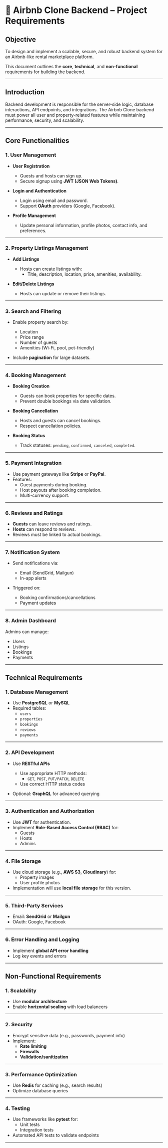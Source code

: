 # 🏡 Airbnb Clone Backend – Project Requirements

## Objective
To design and implement a scalable, secure, and robust backend system for an Airbnb-like rental marketplace platform.

This document outlines the **core**, **technical**, and **non-functional** requirements for building the backend.

---

## Introduction

Backend development is responsible for the server-side logic, database interactions, API endpoints, and integrations. The Airbnb Clone backend must power all user and property-related features while maintaining performance, security, and scalability.

---

## Core Functionalities

### 1. User Management

- **User Registration**
  - Guests and hosts can sign up.
  - Secure signup using **JWT (JSON Web Tokens)**.

- **Login and Authentication**
  - Login using email and password.
  - Support **OAuth** providers (Google, Facebook).

- **Profile Management**
  - Update personal information, profile photos, contact info, and preferences.

---

### 2. Property Listings Management

- **Add Listings**
  - Hosts can create listings with:
    - Title, description, location, price, amenities, availability.

- **Edit/Delete Listings**
  - Hosts can update or remove their listings.

---

### 3. Search and Filtering

- Enable property search by:
  - Location
  - Price range
  - Number of guests
  - Amenities (Wi-Fi, pool, pet-friendly)

- Include **pagination** for large datasets.

---

### 4. Booking Management

- **Booking Creation**
  - Guests can book properties for specific dates.
  - Prevent double bookings via date validation.

- **Booking Cancellation**
  - Hosts and guests can cancel bookings.
  - Respect cancellation policies.

- **Booking Status**
  - Track statuses: `pending`, `confirmed`, `canceled`, `completed`.

---

### 5. Payment Integration

- Use payment gateways like **Stripe** or **PayPal**.
- Features:
  - Guest payments during booking.
  - Host payouts after booking completion.
  - Multi-currency support.

---

### 6. Reviews and Ratings

- **Guests** can leave reviews and ratings.
- **Hosts** can respond to reviews.
- Reviews must be linked to actual bookings.

---

### 7. Notification System

- Send notifications via:
  - Email (SendGrid, Mailgun)
  - In-app alerts

- Triggered on:
  - Booking confirmations/cancellations
  - Payment updates

---

### 8. Admin Dashboard

Admins can manage:
- Users
- Listings
- Bookings
- Payments

---

## Technical Requirements

### 1. Database Management

- Use **PostgreSQL** or **MySQL**
- Required tables:
  - `users`
  - `properties`
  - `bookings`
  - `reviews`
  - `payments`

---

### 2. API Development

- Use **RESTful APIs**
  - Use appropriate HTTP methods:
    - `GET`, `POST`, `PUT/PATCH`, `DELETE`
  - Use correct HTTP status codes

- Optional: **GraphQL** for advanced querying

---

### 3. Authentication and Authorization

- Use **JWT** for authentication.
- Implement **Role-Based Access Control (RBAC)** for:
  - Guests
  - Hosts
  - Admins

---

### 4. File Storage

- Use cloud storage (e.g., **AWS S3**, **Cloudinary**) for:
  - Property images
  - User profile photos
- Implementation will use **local file storage** for this version.

---

### 5. Third-Party Services

- Email: **SendGrid** or **Mailgun**
- OAuth: Google, Facebook

---

### 6. Error Handling and Logging

- Implement **global API error handling**
- Log key events and errors

---

## Non-Functional Requirements

### 1. Scalability

- Use **modular architecture**
- Enable **horizontal scaling** with load balancers

---

### 2. Security

- Encrypt sensitive data (e.g., passwords, payment info)
- Implement:
  - **Rate limiting**
  - **Firewalls**
  - **Validation/sanitization**

---

### 3. Performance Optimization

- Use **Redis** for caching (e.g., search results)
- Optimize database queries

---

### 4. Testing

- Use frameworks like **pytest** for:
  - Unit tests
  - Integration tests
- Automated API tests to validate endpoints

---
